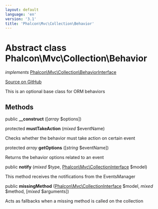 ```yaml
---
layout: default
language: 'en'
version: '3.1'
title: 'Phalcon\Mvc\Collection\Behavior'
---
```

# Abstract class **Phalcon\Mvc\Collection\Behavior**

*implements* [Phalcon\Mvc\Collection\BehaviorInterface](/3.1/en/api/Phalcon_Mvc_Collection_BehaviorInterface)

<a href="https://github.com/phalcon/cphalcon/tree/v3.1.0/phalcon/mvc/collection/behavior.zep" class="btn btn-default btn-sm">Source on GitHub</a>

This is an optional base class for ORM behaviors


## Methods
public  **__construct** ([*array* $options])





protected  **mustTakeAction** (*mixed* $eventName)

Checks whether the behavior must take action on certain event



protected *array* **getOptions** ([*string* $eventName])

Returns the behavior options related to an event



public  **notify** (*mixed* $type, [Phalcon\Mvc\CollectionInterface](/3.1/en/api/Phalcon_Mvc_CollectionInterface) $model)

This method receives the notifications from the EventsManager



public  **missingMethod** ([Phalcon\Mvc\CollectionInterface](/3.1/en/api/Phalcon_Mvc_CollectionInterface) $model, *mixed* $method, [*mixed* $arguments])

Acts as fallbacks when a missing method is called on the collection



